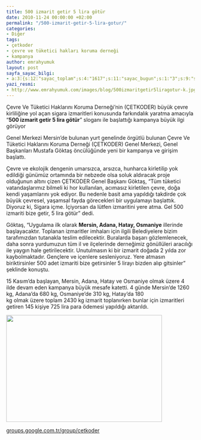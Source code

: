 ```yaml
---
title: 500 izmarit getir 5 lira götür
date: 2010-11-24 00:00:00 +02:00
permalink: "/500-izmarit-getir-5-lira-gotur/"
categories:
- Diğer
tags:
- çetkoder
- çevre ve tüketici hakları koruma derneği
- kampanya
author: emrahyumuk
layout: post
sayfa_sayac_bilgi:
- a:3:{s:12:"sayac_toplam";s:4:"1617";s:11:"sayac_bugun";s:1:"3";s:9:"son_okuma";s:10:"1364921833";}
yazi_resmi:
- http://www.emrahyumuk.com/images/blog/500izmaritgetir5liragotur-k.jpg
---
```


Çevre Ve Tüketici Haklarını Koruma Derneği&#8217;nin (ÇETKODER) büyük çevre kirliliğine yol açan sigara izmaritleri konusunda farkındalık yaratma amacıyla “**500 izmarit getir 5 lira götür**” sloganı ile başlattığı kampanya büyük ilgi görüyor

Genel Merkezi Mersin’de bulunan yurt genelinde örgütlü bulunan Çevre Ve Tüketici Haklarını Koruma Derneği (ÇETKODER) Genel Merkezi, Genel Başkanları Mustafa Göktaş öncülüğünde yeni bir kampanya ve girişim başlattı.

Çevre ve ekolojik dengenin umarsızca, arsızca, hunharca kirletilip yok edildiği günümüz ortamında bir nebzede olsa soluk aldıracak proje olduğunun altını çizen ÇETKODER Genel Başkanı Göktaş, “Tüm tüketici vatandaşlarımız bilmeli ki hor kullanılan, acımasız kirletilen çevre, doğa kendi yaşamlarını yok ediyor. Bu nedenle basit ama yapıldığı takdirde çok büyük çevresel, yaşamsal fayda görecekleri bir uygulamayı başlattık. Diyoruz ki, Sigara içme. İçiyorsan da lütfen izmaritini yere atma. Gel 500 izmariti bize getir, 5 lira götür” dedi.

<!--more-->

Göktaş, “Uygulama ilk olarak **Mersin, Adana, Hatay, Osmaniye** illerinde başlayacaktır. Toplanan izmaritler imhaları için ilgili Belediyelere bizim tarafımızdan tutanakla teslim edilecektir. Buralarda başarı gözlemlenecek, daha sonra yurdumuzun tüm il ve ilçelerinde derneğimiz gönüllüleri aracılığı ile yaygın hale getirilecektir. Unutulmasın ki bir izmarit doğada 2 yılda zor kaybolmaktadır. Gençlere ve içenlere sesleniyoruz. Yere atmasın biriktirsinler 500 adet izmariti bize getirsinler 5 lirayı bizden alıp gitsinler” şeklinde konuştu.

15 Kasım&#8217;da başlayan, Mersin, Adana, Hatay ve Osmaniye olmak üzere 4 ilde devam eden kampanya büyük mesafe katetti. 4 günde Mersin&#8217;de 1260 kg, Adana&#8217;da 680 kg, Osmaniye&#8217;de 310 kg, Hatay&#8217;da 180  
kg olmak üzere toplam 2430 kg izmarit toplanırken bunlar için izmaritleri getiren 145 kişiye 725 lira para ödemesi yapıldığı aktarıldı.

<img class="alignnone" src="http://www.emrahyumuk.com/images/blog/500izmaritgetir5liragotur.jpg" alt="" width="416" height="285" />

<a href="https://groups.google.com/group/cetkoder" target="_blank">groups.google.com.tr/group/cetkoder</a>